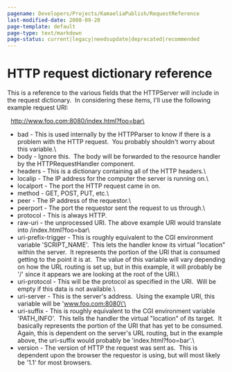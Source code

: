 ```yaml
---
pagename: Developers/Projects/KamaeliaPublish/RequestReference
last-modified-date: 2008-09-20
page-template: default
page-type: text/markdown
page-status: current|legacy|needsupdate|deprecated|recommended
---
```

HTTP request dictionary reference 
=================================

This is a reference to the various fields that the HTTPServer will
include in the request dictionary.  In considering these items, I\'ll
use the following example request URI:

  http://www.foo.com:8080/index.html?foo=bar\

-   bad - This is used internally by the HTTPParser to know if there is
    a problem with the HTTP request.  You probably shouldn\'t worry
    about this variable.\
-   body - Ignore this.  The body will be forwarded to the resource
    handler by the HTTPRequestHandler component.
-   headers - This is a dictionary containing all of the HTTP headers.\
-   localip - The IP address for the computer the server is running on.\
-   localport - The port the HTTP request came in on.
-   method - GET, POST, PUT, etc.\
-   peer - The IP address of the requestor.\
-   peerport - The port the requestor sent the request to us through.\
-   protocol - This is always HTTP.
-   raw-uri - the unprocessed URI. The above example URI would translate
    into /index.html?foo=bar\
-   uri-prefix-trigger - This is roughly equivalent to the CGI
    environment variable \'SCRIPT\_NAME\'.  This lets the handler know
    its virtual \"location\" within the server.  It represents the
    portion of the URI that is consumed getting to the point it is at. 
    The value of this variable will vary depending on how the URL
    routing is set up, but in this example, it will probably be \'/\'
    since it appears we are looking at the root of the URI.\
-   uri-protocol - This will be the protocol as specified in the URI. 
    Will be empty if this data is not available.\
-   uri-server - This is the server\'s address.  Using the example URI,
    this variable will be \'www.foo.com:8080\'\
-   uri-suffix - This is roughly equivalent to the CGI environment
    variable \'PATH\_INFO\'.  This tells the handler the virtual
    \"location\" of its target.  It basically represents the portion of
    the URI that has yet to be consumed.  Again, this is dependent on
    the server\'s URL routing, but in the example above, the uri-suffix
    would probably be \'index.html?foo=bar\'.\
-   version - The version of HTTP the request was sent as.  This is
    dependent upon the browser the requestor is using, but will most
    likely be \'1.1\' for most browsers.
